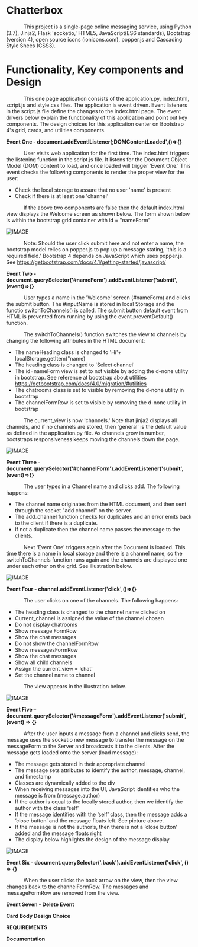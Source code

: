 # **Chatterbox**

&nbsp;&nbsp;&nbsp;&nbsp;&nbsp;&nbsp;&nbsp;&nbsp;&nbsp;&nbsp;&nbsp;&nbsp;This project is a single-page online messaging service, using Python (3.7), Jinja2, Flask 'socketio,' HTML5, JavaScript(ES6 standards), Bootstrap (version 4), open source icons
(ionicons.com), popper.js and Cascading Style Shees (CSS3).

# **Functionality, Key components and Design**

&nbsp;&nbsp;&nbsp;&nbsp;&nbsp;&nbsp;&nbsp;&nbsp;&nbsp;&nbsp;&nbsp;&nbsp;This one page application consists of the application.py, index.html, script.js and style.css files.  The application is event driven. Event listeners in the script.js file define the changes to the index.html page. The event drivers below explain the functionality of this application and point out key components. The design choices for this application center on Bootstrap 4's grid, cards, and utilities components.

**Event One - document.addEventlListener(;DOMContentLoaded',()=>{}**

&nbsp;&nbsp;&nbsp;&nbsp;&nbsp;&nbsp;&nbsp;&nbsp;&nbsp;&nbsp;&nbsp;&nbsp;User visits web application for the first time. The index.html triggers the listening function in the script.js file.  It listens for the Document Object Model (DOM) content to load, and once loaded will trigger 'Event One.'  This event checks the following components to render the proper view for the user:

* Check the local storage to assure that no user 'name' is present
* Check if there is at least one 'channel'

&nbsp;&nbsp;&nbsp;&nbsp;&nbsp;&nbsp;&nbsp;&nbsp;&nbsp;&nbsp;&nbsp;&nbsp;If the above two components are false then the default index.html view displays the Welcome screen as shown below. The form shown below is within the bootstrap grid container with id = "nameForm"

![IMAGE](images/imageOne_WelcomePage.png)

&nbsp;&nbsp;&nbsp;&nbsp;&nbsp;&nbsp;&nbsp;&nbsp;&nbsp;&nbsp;&nbsp;&nbsp;Note:  Should the user click submit here and not enter a name, the bootstrap model relies on popper.js to pop up a message stating, 'this is a required field.'  Bootstrap 4 depends on JavaScript which uses popper.js.
See https://getbootstrap.com/docs/4.1/getting-started/javascript/

**Event Two - document.querySelector('#nameForm').addEventListener('submit',(event)=>{}**

&nbsp;&nbsp;&nbsp;&nbsp;&nbsp;&nbsp;&nbsp;&nbsp;&nbsp;&nbsp;&nbsp;&nbsp;User types a name in the 'Welcome' screen (#nameForm) and clicks the submit button. The #inputName is stored in local Storage and the functio switchToChannels() is called.  The submit button default event from HTML is prevented from running by using the event.preventDefault() function.

&nbsp;&nbsp;&nbsp;&nbsp;&nbsp;&nbsp;&nbsp;&nbsp;&nbsp;&nbsp;&nbsp;&nbsp;The switchToChannels() function switches the view to channels by changing the following attributes in the HTML document:

* The nameHeading class is changed to 'Hi'+ localStorage.getItem("name)
* The heading class is changed to 'Select channel'
* The id=nameForm view is set to not visible by adding the d-none utility in bootstrap. See reference at bootstrap about utilities https://getbootstrap.com/docs/4.0/migration/#utilities
* The chatrooms class is set to visible by removing the d-none utility in bootstrap
* The channelFormRow is set to visible by removing the d-none utility in bootstrap

&nbsp;&nbsp;&nbsp;&nbsp;&nbsp;&nbsp;&nbsp;&nbsp;&nbsp;&nbsp;&nbsp;&nbsp;The current_view is now 'channels.' Note that jinja2 displays all channels, and if no channels are stored, then 'general' is the default value as defined in the application.py file. As channels grow in number, bootstraps responsiveness keeps moving the channels down the page.

![IMAGE](images/imageTwo_switchToChannels.png)

**Event Three - document.querySelector('#channelForm').addEventListener('submit',(event)=>{}**

&nbsp;&nbsp;&nbsp;&nbsp;&nbsp;&nbsp;&nbsp;&nbsp;&nbsp;&nbsp;&nbsp;&nbsp;The user types in a Channel name and clicks add.  The following happens:

* The channel name originates from the HTML document, and then sent through the socket "add channel" on the server.
* The add_channel function checks for duplicates and an error emits back to the client if there is a duplicate.
* If not a duplicate then the channel name passes the message to the clients.

&nbsp;&nbsp;&nbsp;&nbsp;&nbsp;&nbsp;&nbsp;&nbsp;&nbsp;&nbsp;&nbsp;&nbsp;Next 'Event One' triggers again after the Document is loaded.  This time there is a name in local storage and there is a channel name, so the switchToChannels function runs again and the channels are displayed one under each other on the grid. See illustration below.

![IMAGE](images/imageThree_channelForm_AddChannels.png)


**Event Four - channel.addEventListener('click',()=>{}**

&nbsp;&nbsp;&nbsp;&nbsp;&nbsp;&nbsp;&nbsp;&nbsp;&nbsp;&nbsp;&nbsp;&nbsp;The user clicks on one of the channels. The following happens:

* The heading class is changed to the channel name clicked on
* Current_channel is assigned the value of the channel chosen
* Do not display chatrooms
* Show message FormRow
* Show the chat messages
* Do not show the channelFormRow
* Show messagesFormRow
* Show the chat messages
* Show all child channels
* Assign the current_view = ‘chat’
* Set the channel name to channel

&nbsp;&nbsp;&nbsp;&nbsp;&nbsp;&nbsp;&nbsp;&nbsp;&nbsp;&nbsp;&nbsp;&nbsp;The view appears in the illustration below.

![IMAGE](images/imagFour_SendAMessageDisplayMessage.png)

**Event Five – document.querySelector('#messageForm').addEventListener('submit', (event) => {}**

&nbsp;&nbsp;&nbsp;&nbsp;&nbsp;&nbsp;&nbsp;&nbsp;&nbsp;&nbsp;&nbsp;&nbsp;After the user inputs a message from a channel and clicks send, the message uses the socketio new message to transfer the message on the messageForm to the Server and broadcasts it to the clients.  After the message gets loaded onto the server (load message):

* The message gets stored in their appropriate channel
* The message sets attributes to identify the author, message, channel, and timestamp
* Classes are dynamically added to the div
* When receiving messages into the UI, JavaScript identifies who the message is from (message.author)
* If the author is equal to the locally stored author, then we identify the author with the class ‘self’
* If the message identifies with the ‘self’ class, then the message adds a ‘close button’ and the message floats left.  See picture above.
* If the message is not the author’s, then there is not a ‘close button’ added and the message floats right
* The display below highlights the design of the message display

![IMAGE](ImageSIX_messageFormattingBehaviour.png)

**Event Six - document.querySelector('.back').addEventListener('click', () => {}**

&nbsp;&nbsp;&nbsp;&nbsp;&nbsp;&nbsp;&nbsp;&nbsp;&nbsp;&nbsp;&nbsp;&nbsp;When the user clicks the back arrow on the view, then the view changes back to the channelFormRow. The messages and messageFormRow are removed from the view.

**Event Seven - Delete Event**

**Card Body Design Choice**

**REQUIREMENTS**

**Documentation**